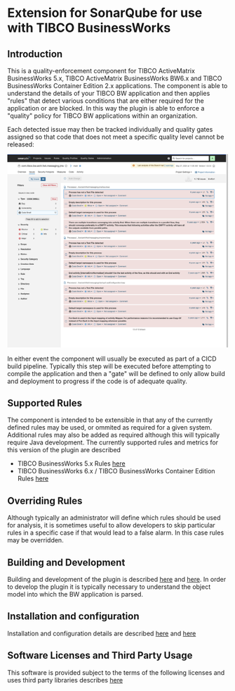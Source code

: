 # Extension for SonarQube for use with TIBCO BusinessWorks

## Introduction

This is a quality-enforcement component for TIBCO ActiveMatrix BusinessWorks 5.x, TIBCO ActiveMatrix BusinessWorks BW6.x and TIBCO BusinessWorks Container Edition 2.x  applications. The component is able to understand the details of your TIBCO BW application and then applies "rules" that detect various conditions that are either required for the application or are blocked. In this way the plugin is able to enforce a "quality" policy for TIBCO BW applications within an organization.

Each detected issue may then be tracked individually and quality gates assigned so that code that does not meet a specific quality level cannot be released:

![Sample of Issues Detected by the Plguin](docs/images/issues-example.png)


In either event the component will usually be executed as part of a CICD build pipeline. Typically this step will be executed before attempting to compile the application and then a "gate" will be defined to only allow build and deployment to progress if the code is of adequate quality.

## Supported Rules
The component is intended to be extensible in that any of the currently defined rules may be used, or ommited as required for a given system. Additional rules may also be added as required although this will typically require Java development.
The currently supported rules and metrics for this version of the plugin are described

* TIBCO BusinessWorks 5.x Rules [here](docs/rules/bw5/RULES.md)
* TIBCO BusinessWorks 6.x / TIBCO BusinessWorks Container Edition Rules [here](docs/rules/bw6/RULES.md)

## Overriding Rules
Although typically an administrator will define which rules should be used for analysis, it is sometimes useful to allow developers to skip particular rules in a specific case if that would lead to a false alarm. In this case rules may be overridden.

## Building and Development
Building and development of the plugin is described [here](docs/BUILDING.md) and [here](docs/DEVELOPMENT.md).
In order to develop the plugin it is typically necessary to understand the object model into which the BW application is parsed. 

## Installation and configuration
Installation and configuration details are described [here](docs/INSTALLATION.md) and [here](docs/CONFIG.md)


##  Software Licenses and Third Party Usage
This software is provided subject to the terms of the following licenses and uses third party libraries describes [here](docs/third-party-licenses/third-party-report.html)